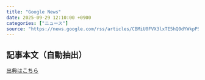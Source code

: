 ```yaml
---
title: "Google News"
date: 2025-09-29 12:10:00 +0900
categories: ["ニュース"]
source: "https://news.google.com/rss/articles/CBMiU0FVX3lxTE5hQ0dYWkpPSHVtNVBTbGdoS3dEVWd1SEgxN0NqVXdHRWVPYjdEcFdtUUJSOXJKeVpCMU01R2NOdXdSdUZEYXVEMmY3Z3N6UXFBZW9N?oc=5"
---
```


## 記事本文（自動抽出）
<body class="y0K44d EA71Tc" id="readabilityBody"></body>

[出典はこちら](https://news.google.com/rss/articles/CBMiU0FVX3lxTE5hQ0dYWkpPSHVtNVBTbGdoS3dEVWd1SEgxN0NqVXdHRWVPYjdEcFdtUUJSOXJKeVpCMU01R2NOdXdSdUZEYXVEMmY3Z3N6UXFBZW9N?oc=5)
